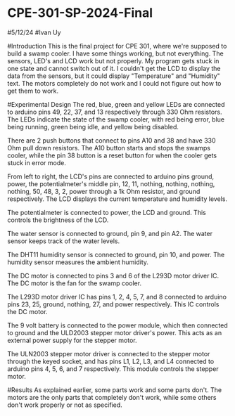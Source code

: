 # CPE-301-SP-2024-Final
#5/12/24
#Ivan Uy

#Introduction
  This is the final project for CPE 301, where we're supposed to build a swamp cooler. I have some things working, but not everything. The sensors, LED's and LCD work but not properly. My program gets stuck in one state and cannot switch out of it. I couldn't get the LCD to display the data from the sensors, but it could display "Temperature" and "Humidity" text. The motors completely do not work and I could not figure out how to get them to work. 

#Experimental Design
  The red, blue, green and yellow LEDs are connected to arduino pins 49, 22, 37, and 13 respectively through 330 Ohm resistors. The LEDs indicate the state of the swamp cooler, with red being error, blue being running, green being idle, and yellow being disabled. 
  
  There are 2 push buttons that connect to pins A10 and 38 and have 330 Ohm pull down resistors. The A10 button starts and stops the swamps cooler, while the pin 38 button is a reset button for when the cooler gets stuck in error mode.
  
  From left to right, the LCD's pins are connected to arduino pins ground, power, the potentialmeter's middle pin, 12, 11, nothing, nothing, nothing, nothing, 50, 48, 3, 2, power through a 1k Ohm resistor, and ground respectively. The LCD displays the current temperature and humidity levels. 
  
  The potentialmeter is connected to power, the LCD and ground. This controls the brightness of the LCD.

  The water sensor is connected to ground, pin 9, and pin A2. The water sensor keeps track of the water levels.

  The DHT11 humidity sensor is connected to ground, pin 10, and power. The humidity sensor measures the ambient humidity.

  The DC motor is connected to pins 3 and 6 of the L293D motor driver IC. The DC motor is the fan for the swamp cooler.

  The L293D motor driver IC has pins 1, 2, 4, 5, 7, and 8 connected to arduino pins 23, 25, ground, nothing, 27, and power respectively. This IC controls the DC motor. 

  The 9 volt battery is connected to the power module, which then connected to ground and the ULD2003 stepper motor driver's power. This acts as an external power supply for the stepper motor.
  
  The ULN2003 stepper motor driver is connected to the stepper motor through the keyed socket, and has pins L1, L2, L3, and L4 connected to arduino pins 4, 5, 6, and 7 respectively. This module controls the stepper motor. 

#Results
As explained earlier, some parts work and some parts don't. The motors are the only parts that completely don't work, while some others don't work properly or not as specified. 
  
  
  
